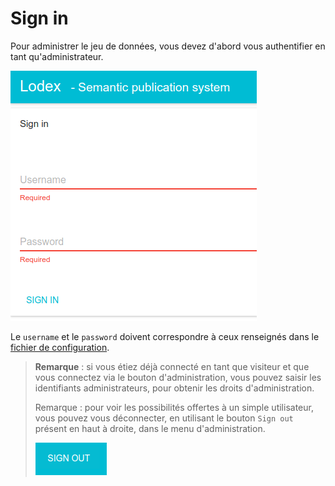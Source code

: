 # Sign in

Pour administrer le jeu de données, vous devez d'abord vous authentifier en tant qu'administrateur.

![Formulaire de connexion](/assets/AdministrationLogin.png)

Le `username` et le `password` doivent correspondre à ceux renseignés dans le [fichier de configuration](/Configuration/Authentification/README.md).

> **Remarque** : si vous étiez déjà connecté en tant que visiteur et que vous connectez via le bouton d'administration, vous pouvez saisir les identifiants administrateurs, pour obtenir les droits d'administration.
>
> Remarque : pour voir les possibilités offertes à un simple utilisateur, vous pouvez vous déconnecter, en utilisant le bouton `Sign out` présent en haut à droite, dans le menu d'administration.
>
> ![Bouton de déconnexion](/assets/AdministrationLoginSignOut.png)
